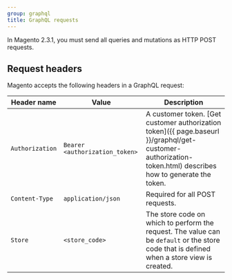 ```yaml
---
group: graphql
title: GraphQL requests
---
```


In Magento 2.3.1, you must send all queries and mutations as HTTP POST requests. 

## Request headers

Magento accepts the following headers in a GraphQL request:

Header name | Value | Description
--- | --- | ---
`Authorization` | `Bearer <authorization_token>` | A customer token. [Get customer authorization token]({{ page.baseurl }}/graphql/get-customer-authorization-token.html) describes how to generate the token.
`Content-Type` | `application/json` | Required for all POST requests.
`Store` | `<store_code>` | The store code on which to perform the request. The value can be `default` or the store code that is defined when a store view is created.